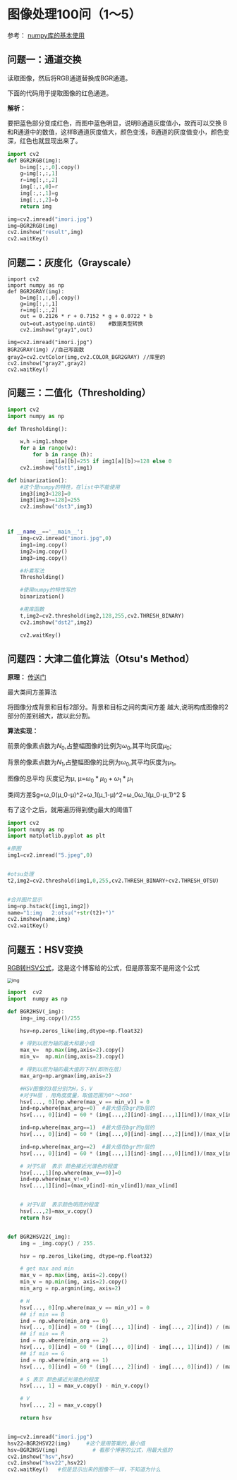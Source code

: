 # 图像处理100问（1～5）

参考： [numpy库的基本使用](https://blog.csdn.net/cxmscb/article/details/54583415?depth_1-utm_source=distribute.pc_relevant.none-task&utm_source=distribute.pc_relevant.none-task)

## 问题一：通道交换

读取图像，然后将$\text{RGB}$通道替换成$\text{BGR}$通道。

下面的代码用于提取图像的红色通道。

**解析：**

要把蓝色部分变成红色，而图中蓝色明显，说明B通道灰度值小，故而可以交换 B和R通道中的数值，这样B通道灰度值大，颜色变浅，B通道的灰度值变小，颜色变深，红色也就显现出来了。

```python
import cv2
def BGR2RGB(img):
    b=img[:,:,0].copy()
    g=img[:,:,1]
    r=img[:,:,2]
    img[:,:,0]=r
    img[:,:,1]=g
    img[:,:,2]=b
    return img

img=cv2.imread("imori.jpg")
img=BGR2RGB(img)
cv2.imshow("result",img)
cv2.waitKey()
```

## 问题二：灰度化（Grayscale）

```
import cv2
import numpy as np
def BGR2GRAY(img):
    b=img[:,:,0].copy()
    g=img[:,:,1]
    r=img[:,:,2]
    out = 0.2126 * r + 0.7152 * g + 0.0722 * b
    out=out.astype(np.uint8)    #数据类型转换
    cv2.imshow("gray1",out)

img=cv2.imread("imori.jpg")
BGR2GRAY(img) //自己写函数
gray2=cv2.cvtColor(img,cv2.COLOR_BGR2GRAY) //库里的
cv2.imshow("gray2",gray2)
cv2.waitKey()
```

## 问题三：二值化（Thresholding）

```python
import cv2
import numpy as np

def Thresholding():

    w,h =img1.shape
    for a in range(w):
        for b in range (h):
            img1[a][b]=255 if img1[a][b]>=128 else 0
    cv2.imshow("dst1",img1)

def binarization():
    #这个是numpy的特性，在list中不能使用
    img3[img3<128]=0
    img3[img3>=128]=255
    cv2.imshow("dst3",img3)



if __name__=='__main__':
    img=cv2.imread("imori.jpg",0)
    img1=img.copy()
    img2=img.copy()
    img3=img.copy()

    #朴素写法
    Thresholding()

    #使用numpy的特性写的
    binarization()

    #用库函数
    t,img2=cv2.threshold(img2,128,255,cv2.THRESH_BINARY)
    cv2.imshow("dst2",img2)

    cv2.waitKey()

```



## 问题四：大津二值化算法（Otsu's Method）

**原理：**  [传送门](https://blog.csdn.net/abcjennifer/article/details/6671288#commentBox)

最大类间方差算法

将图像分成背景和目标2部分。背景和目标之间的类间方差
 越大,说明构成图像的2部分的差别越大，故以此分割。

**算法实现：**

前景的像素点数为$N_0$,占整幅图像的比例为$ω_0$,其平均灰度$μ_0$;

背景的像素点数为$N_1$,占整幅图像的比例为$\omega_0$,其平均灰度为$μ_1$。

图像的总平均 灰度记为μ,   μ=$\omega_0*μ_0+\omega_1*μ_1$

类间方差$g=ω_0(μ_0-μ)^2+ω_1(μ_1-μ)^2=ω_0ω_1(μ_0-μ_1)^2 $

有了这个之后，就用遍历得到使g最大的阈值T

```python
import cv2
import numpy as np
import matplotlib.pyplot as plt

#原图
img1=cv2.imread("5.jpeg",0)


#otsu处理
t2,img2=cv2.threshold(img1,0,255,cv2.THRESH_BINARY+cv2.THRESH_OTSU)


#合并图片显示
img=np.hstack([img1,img2])
name="1:img   2:otsu("+str(t2)+")"
cv2.imshow(name,img)
cv2.waitKey()
```

## 问题五：$\text{HSV}$变换

[RGB转HSV公式](https://blog.csdn.net/hanshanbuleng/article/details/80383813)，这是这个博客给的公式，但是原答案不是用这个公式

<img src="https://img-blog.csdn.net/20180520173316553" alt="img" style="zoom: 67%;" />

```python
import  cv2
import  numpy as np

def BGR2HSV(_img):
    img=_img.copy()/255

    hsv=np.zeros_like(img,dtype=np.float32)

    # 得到以层为轴的最大和最小值
    max_v=  np.max(img,axis=2).copy()
    min_v=  np.min(img,axis=2).copy()

    # 得到以层为轴的最大值的下标(即所在层）
    max_arg=np.argmax(img,axis=2)

    #HSV图像的3层分别为H，S，V
    #对于H层 ，用角度度量，取值范围为0°～360°
    hsv[..., 0][np.where(max_v == min_v)] = 0
    ind=np.where(max_arg==0)  #最大值在bgr的b层的
    hsv[..., 0][ind] = 60 * (img[...,2][ind]-img[...,1][ind])/(max_v[ind]-min_v[ind])+240

    ind=np.where(max_arg==1)  #最大值在bgr的g层的
    hsv[..., 0][ind] = 60 * (img[...,0][ind]-img[...,2][ind])/(max_v[ind]-min_v[ind])+120

    ind=np.where(max_arg==2)  #最大值在bgr的r层的
    hsv[..., 0][ind] = 60 * (img[...,1][ind]-img[...,0][ind])/(max_v[ind]-min_v[ind])+0

    # 对于S层  表示 颜色接近光谱色的程度
    hsv[...,1][np.where(max_v==0)]=0
    ind=np.where(max_v!=0)
    hsv[...,1][ind]=(max_v[ind]-min_v[ind])/max_v[ind]


    # 对于V层  表示颜色明亮的程度
    hsv[...,2]=max_v.copy()
    return hsv


def BGR2HSV22(_img):
    img = _img.copy() / 255.

    hsv = np.zeros_like(img, dtype=np.float32)

    # get max and min
    max_v = np.max(img, axis=2).copy()
    min_v = np.min(img, axis=2).copy()
    min_arg = np.argmin(img, axis=2)

    # H
    hsv[..., 0][np.where(max_v == min_v)] = 0
    ## if min == B
    ind = np.where(min_arg == 0)
    hsv[..., 0][ind] = 60 * (img[..., 1][ind] - img[..., 2][ind]) / (max_v[ind] - min_v[ind]) + 60
    ## if min == R
    ind = np.where(min_arg == 2)
    hsv[..., 0][ind] = 60 * (img[..., 0][ind] - img[..., 1][ind]) / (max_v[ind] - min_v[ind]) + 180
    ## if min == G
    ind = np.where(min_arg == 1)
    hsv[..., 0][ind] = 60 * (img[..., 2][ind] - img[..., 0][ind]) / (max_v[ind] - min_v[ind]) + 300

    # S 表示 颜色接近光谱色的程度
    hsv[..., 1] = max_v.copy() - min_v.copy()

    # V
    hsv[..., 2] = max_v.copy()

    return hsv


img=cv2.imread("imori.jpg")
hsv22=BGR2HSV22(img)     #这个是用答案的,最小值
hsv=BGR2HSV(img)           # 看那个博客的公式，用最大值的
cv2.imshow("hsv",hsv)			
cv2.imshow("hsv22",hsv22)
cv2.waitKey()   #但是显示出来的图像不一样，不知道为什么

```

